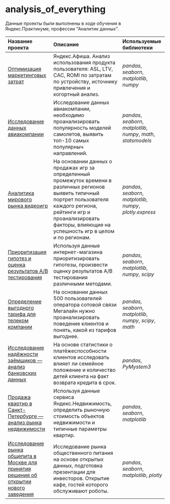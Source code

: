 # analysis_of_everything
Данные проекты были выполнены в ходе обучения в Яндекс.Практикуме, профессии "Аналитик данных". 

| Название проекта | Описание | Используемые библиотеки | 
| :---------------------- | :---------------------- | :---------------------- |
| [Оптимизация маркетинговых затрат](https://github.com/isalina/analysis_of_everything/tree/master/optimization_of_marketing_costs) | Яндекс.Афиша. Анализ использования продукта пользователя: ASL, LTV, CAC, ROMI по затратам по устройству, источнику привлечения и когортный анализ. | *pandas*, *seaborn*, *matplotlib*, *numpy* |
| [Исследование данных авиакомпании](https://github.com/isalina/analysis_of_everything/tree/master/avia_project) | Исследование данных авиакомпании, необходимо проанализировать популярность моделей самолетов, выявить топ-10 самых популярныч направлений. | *pandas*, *seaborn*, *matplotlib*, *numpy*, *math*, *statsmodels* |
| [Аналитика мирового рынка видеоигр](https://github.com/isalina/analysis_of_everything/tree/master/the_games_market) | На основании данных о продажах игр за определенный промежуток времени в различных регионов выявить типичный портрет пользователя каждого региона, рейтинги игр и проанализировать факторы, влияющие на успешность игр в целом и по регионам. | *pandas*, *seaborn*, *matplotlib*, *numpy*, *plotly.express* |
| [Приоритизация гипотез и оценка результатов A/B тестирования](https://github.com/isalina/analysis_of_everything/tree/master/ab_test) | Используя данные интернет-магазина приоритизировать гипотезы,  произвести оценку результатов A/B тестирования различными методами. | *pandas*, *seaborn*, *matplotlib*, *numpy*, *scipy*|
| [Определение выгодного тарифа для телеком компании](https://github.com/isalina/analysis_of_everything/tree/master/prospective_tariff) | На основании данных 500 пользователей оператора сотовой связи Мегалайн нужно проанализировать поведение клиентов и понять, какой из тарифов выгоднее. | *pandas*, *seaborn*, *matplotlib*, *numpy*, *scipy*, *math*|
| [Исследование надёжности заёмщиков — анализ банковских данных](https://github.com/isalina/analysis_of_everything/tree/master/the_reliability_of_borrowers) | На основе статистики о платёжеспособности клиентов исследовать влияет ли семейное положение и количество детей клиента на факт возврата кредита в срок. | *pandas*, *PyMystem3* |
| [Продажа квартир в Санкт-Петербурге — анализ рынка недвижимости](https://github.com/isalina/analysis_of_everything/tree/master/real_estate_market)| Используя данные сервиса Яндекс.Недвижимость, определить рыночную стоимость объектов недвижимости и типичные параметры квартир.| *pandas*, *seaborn*, *matplotlib*|
| [Исследование рынка общепита в Москве для принятия решения об открытии нового заведения](https://github.com/isalina/analysis_of_everything/tree/master/food_service) | Исследование рынка общественного питания на основе открытых данных, подготовка презентации для инвесторов. Открытие кафе, гостей которого обслуживают роботы.| *pandas*, *seaborn*, *matplotlib*, *plotly* |

